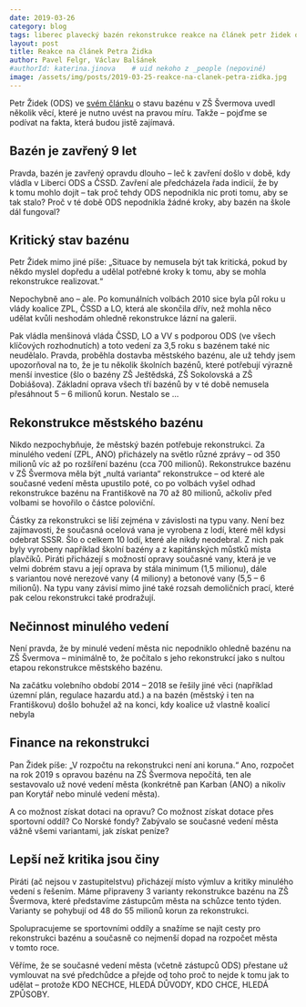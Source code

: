 ```yaml
---
date: 2019-03-26
category: blog
tags: liberec plavecký bazén rekonstrukce reakce na článek petr židek ods
layout: post
title: Reakce na článek Petra Židka 
author: Pavel Felgr, Václav Balšánek
#authorId: katerina.jinova    # uid nekoho z _people (nepoviné)
image: /assets/img/posts/2019-03-25-reakce-na-clanek-petra-zidka.jpg
---
```


Petr Židek (ODS) ve [svém článku](https://www.libereckezpravy.cz/liberecke-bazeny-korytar-a-jeho-kolegove-na-frantiskove-neudelali-nic-petr-zidek) o stavu bazénu v ZŠ Švermova uvedl několik věcí, které je nutno uvést na pravou míru. Takže – pojďme se podívat na fakta, která budou jistě zajímavá.

## Bazén je zavřený 9 let
Pravda, bazén je zavřený opravdu dlouho – leč k zavření došlo v době, kdy vládla v Liberci ODS a ČSSD. Zavření ale předcházela řada indicií, že by k tomu mohlo dojít – tak proč tehdy ODS nepodnikla nic proti tomu, aby se tak stalo? Proč v té době ODS nepodnikla žádné kroky, aby bazén na škole dál fungoval?

## Kritický stav bazénu
Petr Židek mimo jiné píše: „Situace by nemusela být tak kritická, pokud by někdo myslel dopředu a udělal potřebné kroky k tomu, aby se mohla rekonstrukce realizovat.“

Nepochybně ano – ale. Po komunálních volbách 2010 sice byla půl roku u vlády koalice ZPL, ČSSD a LO, která ale skončila dřív, než mohla něco udělat kvůli neshodám ohledně rekonstrukce lázní na galerii.

Pak vládla menšinová vláda ČSSD, LO a VV s podporou ODS (ve všech klíčových rozhodnutích) a toto vedení za 3,5 roku s bazénem také nic neudělalo. Pravda, proběhla dostavba městského bazénu, ale už tehdy jsem upozorňoval na to, že je tu několik školních bazénů, které potřebují výrazně menší investice (šlo o bazény ZŠ Ještědská, ZŠ Sokolovská a ZŠ Dobiášova). Základní oprava všech tří bazénů by v té době nemusela přesáhnout 5 – 6 milionů korun. Nestalo se …

## Rekonstrukce městského bazénu
Nikdo nezpochybňuje, že městský bazén potřebuje rekonstrukci. Za minulého vedení (ZPL, ANO) přicházely na světlo různé zprávy – od 350 milionů víc až po rozšíření bazénu (cca 700 milionů). Rekonstrukce bazénu v ZŠ Švermova měla být „nultá varianta“ rekonstrukce – od které ale současné vedení města upustilo poté, co po volbách vyšel odhad rekonstrukce bazénu na Františkově na 70 až 80 milionů, ačkoliv před volbami se hovořilo o částce poloviční.

Částky za rekonstrukci se liší zejména v závislosti na typu vany. Není bez zajímavosti, že současná ocelová vana je vyrobena z lodí, které měl kdysi odebrat SSSR. Šlo o celkem 10 lodí, které ale nikdy neodebral. Z nich pak byly vyrobeny například školní bazény a z kapitánských můstků místa plavčíků.
Piráti přicházejí s možností opravy současné vany, která je ve velmi dobrém stavu a její oprava by stála minimum (1,5 milionu), dále s variantou nové nerezové vany (4 miliony) a betonové vany (5,5 – 6 milionů). Na typu vany závisí mimo jiné také rozsah demoličních prací, které pak celou rekonstrukci také prodražují.

## Nečinnost minulého vedení
Není pravda, že by minulé vedení města nic nepodniklo ohledně bazénu na ZŠ Švermova – minimálně to, že počítalo s jeho rekonstrukcí jako s nultou etapou rekonstrukce městského bazénu. 

Na začátku volebního období 2014 – 2018 se řešily jiné věci (například územní plán, regulace hazardu atd.) a na bazén (městský i ten na Františkovu) došlo bohužel až na konci, kdy koalice už vlastně koalicí nebyla

## Finance na rekonstrukci
Pan Židek píše: „V rozpočtu na rekonstrukci není ani koruna.“ Ano, rozpočet na rok 2019 s opravou bazénu na ZŠ Švermova nepočítá, ten ale sestavovalo už nové vedení města (konkrétně pan Karban (ANO) a nikoliv pan Korytář nebo minulé vedení města).

A co možnost získat dotaci na opravu? Co možnost získat dotace přes sportovní oddíl? Co Norské fondy? Zabývalo se současné vedení města vážně všemi variantami, jak získat peníze?

## Lepší než kritika jsou činy
Piráti (ač nejsou v zastupitelstvu) přicházejí místo výmluv a kritiky minulého vedení s řešením. Máme připraveny 3 varianty rekonstrukce bazénu na ZŠ Švermova, které představíme zástupcům města na schůzce tento týden. Varianty se pohybují od 48 do 55 milionů korun za rekonstrukci.

Spolupracujeme se sportovními oddíly a snažíme se najít cesty pro rekonstrukci bazénu a současně co nejmenší dopad na rozpočet města v tomto roce.

Věříme, že se současné vedení města (včetně zástupců ODS) přestane už vymlouvat na své předchůdce a přejde od toho proč to nejde k tomu jak to udělat – protože KDO NECHCE, HLEDÁ DŮVODY, KDO CHCE, HLEDÁ ZPŮSOBY.